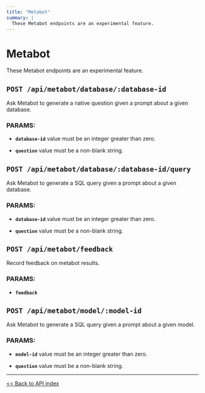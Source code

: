 ```yaml
---
title: "Metabot"
summary: |
  These Metabot endpoints are an experimental feature.
---
```


# Metabot

These Metabot endpoints are an experimental feature.

## `POST /api/metabot/database/:database-id`

Ask Metabot to generate a native question given a prompt about a given database.

### PARAMS:

*  **`database-id`** value must be an integer greater than zero.

*  **`question`** value must be a non-blank string.

## `POST /api/metabot/database/:database-id/query`

Ask Metabot to generate a SQL query given a prompt about a given database.

### PARAMS:

*  **`database-id`** value must be an integer greater than zero.

*  **`question`** value must be a non-blank string.

## `POST /api/metabot/feedback`

Record feedback on metabot results.

### PARAMS:

*  **`feedback`**

## `POST /api/metabot/model/:model-id`

Ask Metabot to generate a SQL query given a prompt about a given model.

### PARAMS:

*  **`model-id`** value must be an integer greater than zero.

*  **`question`** value must be a non-blank string.

---

[<< Back to API index](../api-documentation.md)
